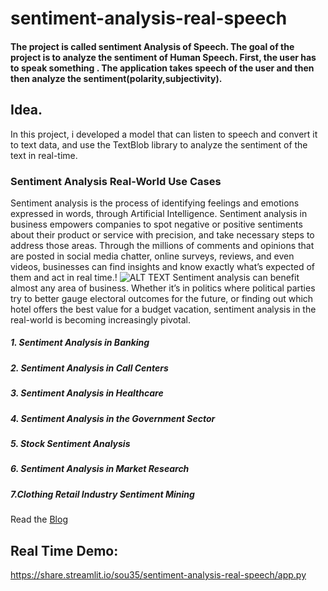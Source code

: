 # sentiment-analysis-real-speech


#### The project is called sentiment Analysis of Speech. The goal of the project is to analyze the sentiment of Human Speech. First, the user has to speak something . The application takes speech of the user and then then analyze the sentiment(polarity,subjectivity).

## Idea.
In this project, i developed a model that can listen to speech and convert it to text data, and use the TextBlob library to analyze the sentiment of the text in real-time.

### Sentiment Analysis Real-World Use Cases
Sentiment analysis is the process of identifying feelings and emotions expressed in words, through Artificial Intelligence. Sentiment analysis in business empowers companies to spot negative or positive sentiments about their product or service with precision, and take necessary steps to address those areas. Through the millions of comments and opinions that are posted in social media chatter, online surveys, reviews, and even videos, businesses can find insights and know exactly what’s expected of them and act in real time.!
![ALT TEXT](https://www.repustate.com/blog/images/twitter-sentiment-analysis-example.jpg)
Sentiment analysis can benefit almost any area of business. Whether it’s in politics where political parties try to better gauge electoral outcomes for the future, or finding out which hotel offers the best value for a budget vacation, sentiment analysis in the real-world is becoming increasingly pivotal.
##### 1. Sentiment Analysis in Banking
##### 2. Sentiment Analysis in Call Centers
##### 3. Sentiment Analysis in Healthcare
##### 4. Sentiment Analysis in the Government Sector
##### 5. Stock Sentiment Analysis
##### 6. Sentiment Analysis in Market Research
##### 7.Clothing Retail Industry Sentiment Mining
Read the [Blog](https://www.repustate.com/blog/sentiment-analysis-real-world-examples/)
## Real Time Demo:

https://share.streamlit.io/sou35/sentiment-analysis-real-speech/app.py
